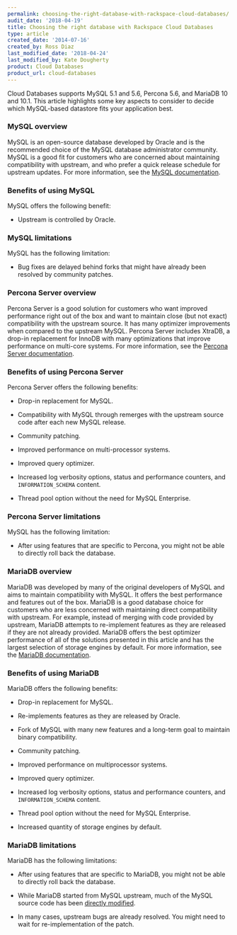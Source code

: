 ```yaml
---
permalink: choosing-the-right-database-with-rackspace-cloud-databases/
audit_date: '2018-04-19'
title: Choosing the right database with Rackspace Cloud Databases
type: article
created_date: '2014-07-16'
created_by: Ross Diaz
last_modified_date: '2018-04-24'
last_modified_by: Kate Dougherty
product: Cloud Databases
product_url: cloud-databases
---
```


Cloud Databases supports MySQL 5.1 and 5.6, Percona 5.6, and MariaDB 10 and
10.1. This article highlights some key aspects to consider to decide which MySQL-based datastore fits your application best.

### MySQL overview

MySQL is an open-source database developed by Oracle and is the recommended
choice of the MySQL database administrator community. MySQL is a good fit
for customers who are concerned about maintaining compatibility with upstream,
and who prefer a quick release schedule for upstream updates. For more
information, see the [MySQL documentation](http://dev.mysql.com).

### Benefits of using MySQL

MySQL offers the following benefit:

- Upstream is controlled by Oracle.

### MySQL limitations

MySQL has the following limitation:

- Bug fixes are delayed behind forks that might have already been resolved
  by community patches.

### Percona Server overview

Percona Server is a good solution for customers who want improved
performance right out of the box and want to maintain close (but not
exact) compatibility with the upstream source. It has many optimizer
improvements when compared to the upstream MySQL. Percona Server
includes XtraDB, a drop-in replacement for InnoDB with many
optimizations that improve performance on multi-core systems. For more
information, see the [Percona Server
documentation](http://www.percona.com/software/percona-server).

### Benefits of using Percona Server

Percona Server offers the following benefits:

-   Drop-in replacement for MySQL.

-   Compatibility with MySQL through remerges with the upstream source code
    after each new MySQL release.

-   Community patching.

-   Improved performance on multi-processor systems.

-   Improved query optimizer.

-   Increased log verbosity options, status and performance counters,
    and `INFORMATION_SCHEMA` content.

-   Thread pool option without the need for MySQL Enterprise.

### Percona Server limitations

MySQL has the following limitation:

- After using features that are specific to Percona, you might not be able to
  directly roll back the database.

### MariaDB overview

MariaDB was developed by many of the original developers of MySQL and
aims to maintain compatibility with MySQL. It offers the best
performance and features out of the box. MariaDB is a good database choice for
customers who are less concerned with maintaining direct compatibility with
upstream. For example, instead of merging with code provided by upstream,
MariaDB attempts to re-implement features as they are released if they are
not already provided. MariaDB offers the best optimizer performance of all of
the solutions presented in this article and has the largest selection of
storage engines by default. For more information, see the [MariaDB
documentation](https://mariadb.org/en/about/).

### Benefits of using MariaDB

MariaDB offers the following benefits:

-   Drop-in replacement for MySQL.

-   Re-implements features as they are released by Oracle.

-   Fork of MySQL with many new features and a long-term goal to
    maintain binary compatibility.

-   Community patching.

-   Improved performance on multiprocessor systems.

-   Improved query optimizer.

-   Increased log verbosity options, status and performance counters,
    and `INFORMATION_SCHEMA` content.

-   Thread pool option without the need for MySQL Enterprise.

-   Increased quantity of storage engines by default.

### MariaDB limitations

MariaDB has the following limitations:

-   After using features that are specific to MariaDB, you might not be able to
    directly roll back the database.

-   While MariaDB started from MySQL upstream, much of the MySQL source code
    has been [directly
    modified](https://mariadb.com/kb/en/library/incompatibilities-and-feature-differences-between-mariadb-102-and-mysql-57/).

-   In many cases, upstream bugs are already resolved. You might need to wait
    for re-implementation of the patch.
